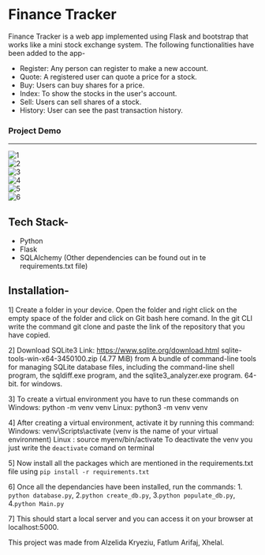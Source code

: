 # Finance Tracker

Finance Tracker is a web app implemented using Flask and bootstrap that works like a mini stock exchange system. The following functionalities have been added to the app-

- Register: Any person can register to make a new account.
- Quote: A registered user can quote a price for a stock.
- Buy: Users can buy shares for a price.
- Index: To show the stocks in the user's account.
- Sell: Users can sell shares of a stock.
- History: User can see the past transaction history.

### Project Demo

<hr/>

![1](https://user-images.githubusercontent.com/43414928/79959356-acaf6b80-84a1-11ea-88b1-721e18ebdcef.png)
<br/>
![2](https://user-images.githubusercontent.com/43414928/79959291-95707e00-84a1-11ea-8cf1-0bb32cc4b496.png)
<br/>
![3](https://user-images.githubusercontent.com/43414928/79959295-973a4180-84a1-11ea-8ede-eeb86f41f739.png)
<br/>
![4](https://user-images.githubusercontent.com/43414928/79959314-9acdc880-84a1-11ea-9cbc-cf7685ef91f7.png)
<br/>
![5](https://user-images.githubusercontent.com/43414928/79959301-99040500-84a1-11ea-8f6b-50b7ff866c83.png)
<br/>
![6](https://user-images.githubusercontent.com/43414928/79959312-9acdc880-84a1-11ea-8a37-3a69d21e374f.png)


## Tech Stack-

* Python
* Flask
* SQLAlchemy
(Other dependencies can be found out in te requirements.txt file)

## Installation-

1] Create a folder in your device. Open the folder and right click on the empty space of the folder and click on Git bash here comand. In the git CLI write the command git clone and paste the link of the repository that you have copied.

2] Download SQLite3 Link: https://www.sqlite.org/download.html sqlite-tools-win-x64-3450100.zip (4.77 MiB) from A bundle of command-line tools for managing SQLite database files, including the command-line shell program, the sqldiff.exe program, and the sqlite3_analyzer.exe program. 64-bit. for windows.

3] To create a virtual environment you have to run these commands on Windows: python -m venv venv
Linux: python3 -m venv venv

4] After creating a virtual environment, activate it by running this command: 
Windows: venv\Scripts\activate (venv is the name of your virtual environment)
Linux : source myenv/bin/activate
To deactivate the venv you just write the `deactivate` comand on terminal

5] Now install all the packages which are mentioned in the requirements.txt file using `pip install -r requirements.txt`

6] Once all the dependancies have been installed, run the commands:
    1. `python database.py`, 
    2.`python create_db.py`,
    3.`python populate_db.py`, 
    4.`python Main.py`

7] This should start a local server and you can access it on your browser at localhost:5000.

This project was made from Alzelida Kryeziu, Fatlum Arifaj, Xhelal.

